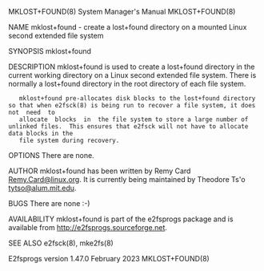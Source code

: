 MKLOST+FOUND(8)							    System Manager's Manual						       MKLOST+FOUND(8)

NAME
       mklost+found - create a lost+found directory on a mounted Linux second extended file system

SYNOPSIS
       mklost+found

DESCRIPTION
       mklost+found  is	 used  to  create a lost+found directory in the current working directory on a Linux second extended file system.  There is normally a
       lost+found directory in the root directory of each file system.

       mklost+found pre-allocates disk blocks to the lost+found directory so that when e2fsck(8) is being run to recover a file system, it does	 not  need  to
       allocate	 blocks	 in  the file system to store a large number of unlinked files.	 This ensures that e2fsck will not have to allocate data blocks in the
       file system during recovery.

OPTIONS
       There are none.

AUTHOR
       mklost+found has been written by Remy Card <Remy.Card@linux.org>.  It is currently being maintained by Theodore Ts'o <tytso@alum.mit.edu>.

BUGS
       There are none :-)

AVAILABILITY
       mklost+found is part of the e2fsprogs package and is available from http://e2fsprogs.sourceforge.net.

SEE ALSO
       e2fsck(8), mke2fs(8)

E2fsprogs version 1.47.0						 February 2023							       MKLOST+FOUND(8)

